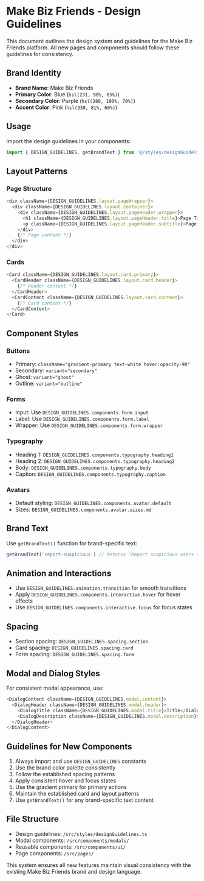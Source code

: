 
# Make Biz Friends - Design Guidelines

This document outlines the design system and guidelines for the Make Biz Friends platform. All new pages and components should follow these guidelines for consistency.

## Brand Identity

- **Brand Name**: Make Biz Friends
- **Primary Color**: Blue (`hsl(231, 98%, 65%)`)
- **Secondary Color**: Purple (`hsl(280, 100%, 70%)`)
- **Accent Color**: Pink (`hsl(330, 81%, 60%)`)

## Usage

Import the design guidelines in your components:

```typescript
import { DESIGN_GUIDELINES, getBrandText } from '@/styles/designGuidelines';
```

## Layout Patterns

### Page Structure
```typescript
<div className={DESIGN_GUIDELINES.layout.pageWrapper}>
  <div className={DESIGN_GUIDELINES.layout.container}>
    <div className={DESIGN_GUIDELINES.layout.pageHeader.wrapper}>
      <h1 className={DESIGN_GUIDELINES.layout.pageHeader.title}>Page Title</h1>
      <p className={DESIGN_GUIDELINES.layout.pageHeader.subtitle}>Page description</p>
    </div>
    {/* Page content */}
  </div>
</div>
```

### Cards
```typescript
<Card className={DESIGN_GUIDELINES.layout.card.primary}>
  <CardHeader className={DESIGN_GUIDELINES.layout.card.header}>
    {/* Header content */}
  </CardHeader>
  <CardContent className={DESIGN_GUIDELINES.layout.card.content}>
    {/* Card content */}
  </CardContent>
</Card>
```

## Component Styles

### Buttons
- Primary: `className="gradient-primary text-white hover:opacity-90"`
- Secondary: `variant="secondary"`
- Ghost: `variant="ghost"`
- Outline: `variant="outline"`

### Forms
- Input: Use `DESIGN_GUIDELINES.components.form.input`
- Label: Use `DESIGN_GUIDELINES.components.form.label`
- Wrapper: Use `DESIGN_GUIDELINES.components.form.wrapper`

### Typography
- Heading 1: `DESIGN_GUIDELINES.components.typography.heading1`
- Heading 2: `DESIGN_GUIDELINES.components.typography.heading2`
- Body: `DESIGN_GUIDELINES.components.typography.body`
- Caption: `DESIGN_GUIDELINES.components.typography.caption`

### Avatars
- Default styling: `DESIGN_GUIDELINES.components.avatar.default`
- Sizes: `DESIGN_GUIDELINES.components.avatar.sizes.md`

## Brand Text

Use `getBrandText()` function for brand-specific text:

```typescript
getBrandText('report-suspicious') // Returns "Report suspicious users to Make Biz Friends"
```

## Animation and Interactions

- Use `DESIGN_GUIDELINES.animation.transition` for smooth transitions
- Apply `DESIGN_GUIDELINES.components.interactive.hover` for hover effects
- Use `DESIGN_GUIDELINES.components.interactive.focus` for focus states

## Spacing

- Section spacing: `DESIGN_GUIDELINES.spacing.section`
- Card spacing: `DESIGN_GUIDELINES.spacing.card`
- Form spacing: `DESIGN_GUIDELINES.spacing.form`

## Modal and Dialog Styles

For consistent modal appearance, use:

```typescript
<DialogContent className={DESIGN_GUIDELINES.modal.content}>
  <DialogHeader className={DESIGN_GUIDELINES.modal.header}>
    <DialogTitle className={DESIGN_GUIDELINES.modal.title}>Title</DialogTitle>
    <DialogDescription className={DESIGN_GUIDELINES.modal.description}>Description</DialogDescription>
  </DialogHeader>
</DialogContent>
```

## Guidelines for New Components

1. Always import and use `DESIGN_GUIDELINES` constants
2. Use the brand color palette consistently
3. Follow the established spacing patterns
4. Apply consistent hover and focus states
5. Use the gradient primary for primary actions
6. Maintain the established card and layout patterns
7. Use `getBrandText()` for any brand-specific text content

## File Structure

- Design guidelines: `/src/styles/designGuidelines.ts`
- Modal components: `/src/components/modals/`
- Reusable components: `/src/components/ui/`
- Page components: `/src/pages/`

This system ensures all new features maintain visual consistency with the existing Make Biz Friends brand and design language.
